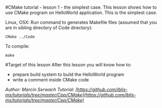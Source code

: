 #CMake tutorial - lesson 1 - the simplest case.
This lesson shows how to use CMake program on HelloWorld application. This is the simplest case.

Linux, OSX: Run command to generates Makefile files (assumed that you are in sibling directory of Code directory):
```
CMake ../Code
```
To compile:
```
make
```

#Target of this lesson
After this lesson you will know how to:
- prepare build system to build the HelloWorld program
- write a comment inside CMake code

*Author: Marcin Serwach*
*Tutorial: [https://github.com/iblis-ms/tutorials/tree/master/Cpp/CMake](https://github.com/iblis-ms/tutorials/tree/master/Cpp/CMake)*
